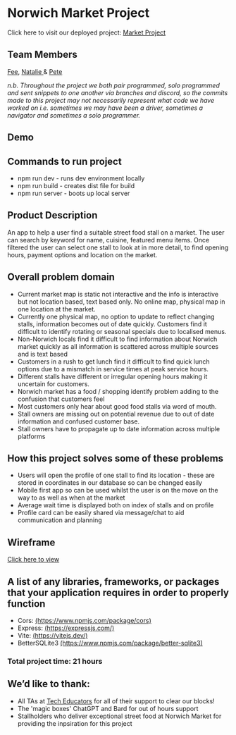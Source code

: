 <h1>Norwich Market Project</h1>
Click here to visit our deployed project: <a href = "http://blah">Market Project</a>
<h2>Team Members</h2>
<a href = "https://github.com/mrskisawesome">Fee</a>, <a href = "https://github.com/nataliehhh">Natalie </a>& <a href = "https://github.com/The-Awkward-Customer"> Pete</a>
<p><i>n.b. Throughout the project we both pair programmed, solo programmed and sent snippets to one another via branches and discord, so the commits made to this project may not necessarily represent what code we have worked on i.e. sometimes we may have been a driver, sometimes a navigator and sometimes a solo programmer.</i></p>
<h2>Demo</h2>

<h2>Commands to run project</h2>
<ul>
<li>npm run dev - runs dev environment locally</li>
<li>npm run build - creates dist file for build </li>
<li>npm run server - boots up local server</li>
</ul>
<h2>Product Description</h2>
<p>An app to help a user find a suitable street food stall on a market. The user can search by keyword for name, cuisine, featured menu items. Once filtered the user can select one stall to look at in more detail, to find opening hours, payment options and location on the market.</p>
<h2>Overall problem domain</h2>
<ul>
  <li>Current market map is static not interactive and the info is interactive but not location based, text based only. No online map, physical map in one location at the market.</li>  
<li>Currently one physical map, no option to update to reflect changing stalls, information becomes out of date quickly.
Customers find it difficult to identify rotating or seasonal specials due to localised menus.</li>
<li>Non-Norwich locals find it difficult to find information about Norwich market quickly as all information is scattered across multiple sources and is text based</li>
<li>Customers in a rush to get lunch find it difficult to find quick lunch options due to a mismatch in service times at peak service hours.</li>
<li>Different stalls have different or irregular opening hours making it uncertain for customers.</li>
<li>Norwich market has a food / shopping identify problem adding to the confusion that customers feel </li>
<li>Most customers only hear about good food stalls via word of mouth. </li>

<li>Stall owners are missing out on potential revenue due to out of date information and confused customer base.</li>
<li>Stall owners have to propagate up to date information across multiple platforms</li>
  
</ul>
<h2>How this project solves some of these problems</h2>
<ul>
  <li>Users will open the profile of one stall to find its location - these are stored in coordinates in our database so can be changed easily</li>
  <li>Mobile first app so can be used whilst the user is on the move on the way to as well as when at the market</li>
  <li>Average wait time is displayed both on index of stalls and on profile</li>
  <li>Profile card can be easily shared via message/chat to aid communication and planning </li>
</ul>
<h2>Wireframe</h2>
<p><a href = "https://www.figma.com/file/T0kxORH2tcjK2tftoGh4k3/Norwich-Market?type=design&node-id=0%3A1&mode=dev">Click here to view </a></p>

<h2>A list of any libraries, frameworks, or packages that your application requires in order to properly function</h2>
<ul><li>Cors: <a href = "https://www.npmjs.com/package/cors">(https://www.npmjs.com/package/cors)</a></li>
<li>Express: <a href = "https://expressjs.com/">(https://expressjs.com/)</a></li>
<li>Vite: <a href = "https://vitejs.dev/"> (https://vitejs.dev/)</a></li>
<li>BetterSQLite3 <a href = "https://www.npmjs.com/package/better-sqlite3"> (https://www.npmjs.com/package/better-sqlite3)</a></li>
  
</ul>
<h3>Total project time: 21 hours</h3>
<h2>We’d like to thank:</h2>
<ul><li>
  All TAs at <a href = "https://techeducators.co.uk/">Tech Educators</a> for all of their support to clear our blocks!</li>
  <li>The 'magic boxes' ChatGPT and Bard for out of hours support</li>
  <li>Stallholders who deliver exceptional street food at Norwich Market for providing the inpsiration for this project
</li></ul>
